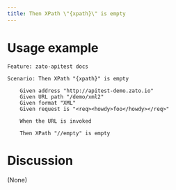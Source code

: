 ```yaml
---
title: Then XPath \"{xpath}\" is empty
---
```


Usage example
=============

    Feature: zato-apitest docs

    Scenario: Then XPath "{xpath}" is empty

        Given address "http://apitest-demo.zato.io"
        Given URL path "/demo/xml2"
        Given format "XML"
        Given request is "<req><howdy>foo</howdy></req>"

        When the URL is invoked

        Then XPath "//empty" is empty

Discussion
==========

(None)
